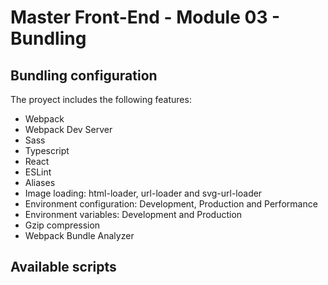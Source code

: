 # Master Front-End - Module 03 - Bundling

## Bundling configuration

The proyect includes the following features:

- Webpack
- Webpack Dev Server
- Sass
- Typescript
- React
- ESLint
- Aliases
- Image loading: html-loader, url-loader and svg-url-loader
- Environment configuration: Development, Production and Performance
- Environment variables: Development and Production
- Gzip compression
- Webpack Bundle Analyzer

## Available scripts
